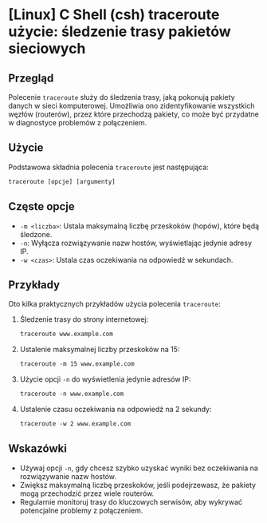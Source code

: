 # [Linux] C Shell (csh) traceroute użycie: śledzenie trasy pakietów sieciowych

## Przegląd
Polecenie `traceroute` służy do śledzenia trasy, jaką pokonują pakiety danych w sieci komputerowej. Umożliwia ono zidentyfikowanie wszystkich węzłów (routerów), przez które przechodzą pakiety, co może być przydatne w diagnostyce problemów z połączeniem.

## Użycie
Podstawowa składnia polecenia `traceroute` jest następująca:

```csh
traceroute [opcje] [argumenty]
```

## Częste opcje
- `-m <liczba>`: Ustala maksymalną liczbę przeskoków (hopów), które będą śledzone.
- `-n`: Wyłącza rozwiązywanie nazw hostów, wyświetlając jedynie adresy IP.
- `-w <czas>`: Ustala czas oczekiwania na odpowiedź w sekundach.

## Przykłady
Oto kilka praktycznych przykładów użycia polecenia `traceroute`:

1. Śledzenie trasy do strony internetowej:
   ```csh
   traceroute www.example.com
   ```

2. Ustalenie maksymalnej liczby przeskoków na 15:
   ```csh
   traceroute -m 15 www.example.com
   ```

3. Użycie opcji `-n` do wyświetlenia jedynie adresów IP:
   ```csh
   traceroute -n www.example.com
   ```

4. Ustalenie czasu oczekiwania na odpowiedź na 2 sekundy:
   ```csh
   traceroute -w 2 www.example.com
   ```

## Wskazówki
- Używaj opcji `-n`, gdy chcesz szybko uzyskać wyniki bez oczekiwania na rozwiązywanie nazw hostów.
- Zwiększ maksymalną liczbę przeskoków, jeśli podejrzewasz, że pakiety mogą przechodzić przez wiele routerów.
- Regularnie monitoruj trasy do kluczowych serwisów, aby wykrywać potencjalne problemy z połączeniem.